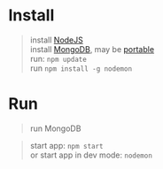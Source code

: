 # Install
> install <a href="https://nodejs.org/en/">NodeJS</a>  
> install <a href="https://www.mongodb.com/">MongoDB</a>, may be <a href="https://github.com/lightchpa/MongoDBPortable/releases">portable</a>  
> run: `npm update`  
> run `npm install -g nodemon`

# Run
> run MongoDB  

> start app: `npm start`  
> or start app in dev mode: `nodemon`  
